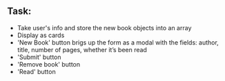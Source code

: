 ## Task:

-   Take user's info and store the new book objects into an array
-   Display as cards
-   'New Book' button brigs up the form as a modal with the fields: author, title, number of pages, whether it’s been read
-   'Submit' button
-   'Remove book' button
-   'Read' button
